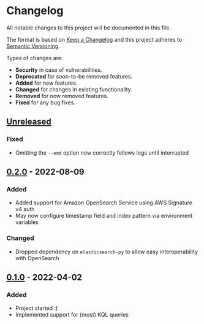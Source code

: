 # Changelog
All notable changes to this project will be documented in this file.

The format is based on [Keep a Changelog] and this project adheres to
[Semantic Versioning].

Types of changes are:
* **Security** in case of vulnerabilities.
* **Deprecated** for soon-to-be removed features.
* **Added** for new features.
* **Changed** for changes in existing functionality.
* **Removed** for now removed features.
* **Fixed** for any bug fixes.

## [Unreleased]
### Fixed
* Omitting the `--end` option now correctly follows logs until interrupted

## [0.2.0] - 2022-08-09
### Added
* Added support for Amazon OpenSearch Service using AWS Signature v4 auth
* May now configure timestamp field and index pattern via environment variables

### Changed
* Dropped dependency on `elasticsearch-py` to allow easy interoperability with OpenSearch

## [0.1.0] - 2022-04-02
### Added
* Project started :)
* Implemented support for (most) KQL queries

[Unreleased]: https://github.com/jacksmith15/elastic-log-cli/compare/0.2.0..HEAD
[0.2.0]: https://github.com/jacksmith15/elastic-log-cli/compare/0.1.0..0.2.0
[0.1.0]: https://github.com/jacksmith15/elastic-log-cli/compare/initial..0.1.0

[Keep a Changelog]: http://keepachangelog.com/en/1.0.0/
[Semantic Versioning]: http://semver.org/spec/v2.0.0.html

[_release_link_format]: https://github.com/jacksmith15/elastic-log-cli/compare/{previous_tag}..{tag}
[_breaking_change_token]: BREAKING

